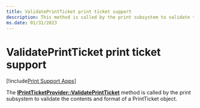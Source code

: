 ```yaml
---
title: ValidatePrintTicket print ticket support
description: This method is called by the print subsystem to validate the contents and format of a PrintTicket object.
ms.date: 01/31/2023
---
```


# ValidatePrintTicket print ticket support

[!include[Print Support Apps](../includes/print-support-apps.md)]

The [**IPrintTicketProvider::ValidatePrintTicket**](/windows-hardware/drivers/ddi/prdrvcom/nf-prdrvcom-iprintticketprovider-validateprintticket) method is called by the print subsystem to validate the contents and format of a PrintTicket object.
